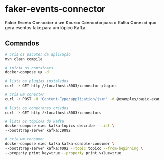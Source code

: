 # faker-events-connector
Faker Events Connector é um Source Connector para o Kafka Connect que gera eventos fake para um  tópico Kafka.

## Comandos
```bash
# cria os pacotes da aplicação
mvn clean compile

# inicia os containers
docker-compose up -d

# lista os plugins instalados
curl -X GET http://localhost:8083/connector-plugins

# cria um conector
curl -X POST -H "Content-Type:application/json" -d @examples/basic-example.json http://localhost:8083/connectors

# lista os conectores criados
curl -X GET http://localhost:8083/connectors

# lista os tópicos do kafka
docker-compose exec kafka-topics describe --list \
--bootstrap-server kafka:29092

# cria um consumer
docker-compose exec kafka kafka-console-consumer \
--bootstrap-server kafka:9092 --topic topico --from-beginning \
--property print.key=true --property print.value=true
```
